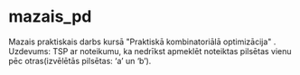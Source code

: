 # mazais_pd
Mazais praktiskais darbs kursā "Praktiskā kombinatoriālā optimizācija" . Uzdevums: TSP ar noteikumu, ka nedrīkst apmeklēt noteiktas pilsētas vienu pēc otras(izvēlētās pilsētas: ‘a’ un ‘b’).
